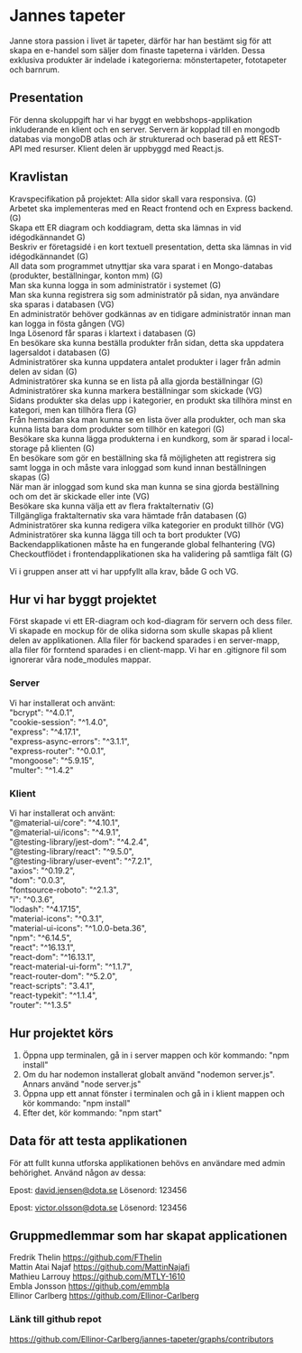 # Jannes tapeter

Janne stora passion i livet är tapeter, därför har han bestämt sig för att skapa en e-handel som säljer dom finaste tapeterna i världen. Dessa exklusiva produkter är indelade i kategorierna: mönstertapeter, fototapeter och barnrum.

## Presentation

För denna skoluppgift har vi har byggt en webbshops-applikation inkluderande en klient och en server. Servern är kopplad till en mongodb databas via mongoDB atlas och är strukturerad och baserad på ett REST-API med resurser. Klient delen är uppbyggd med React.js.

## Kravlistan

Kravspecifikation på projektet:
Alla sidor skall vara responsiva. (G)  
Arbetet ska implementeras med en React frontend och en Express backend. (G)  
Skapa ett ER diagram och koddiagram, detta ska lämnas in vid idégodkännandet G)  
Beskriv er företagsidé i en kort textuell presentation, detta ska lämnas in vid idégodkännandet (G)  
All data som programmet utnyttjar ska vara sparat i en Mongo-databas (produkter, beställningar, konton mm) (G)  
Man ska kunna logga in som administratör i systemet (G)  
Man ska kunna registrera sig som administratör på sidan, nya användare ska sparas i databasen (VG)  
En administratör behöver godkännas av en tidigare administratör innan man kan logga in fösta gången (VG)  
Inga Lösenord får sparas i klartext i databasen (G)  
En besökare ska kunna beställa produkter från sidan, detta ska uppdatera lagersaldot i databasen (G)  
Administratörer ska kunna uppdatera antalet produkter i lager från admin delen av sidan (G)  
Administratörer ska kunna se en lista på alla gjorda beställningar (G)  
Administratörer ska kunna markera beställningar som skickade (VG)  
Sidans produkter ska delas upp i kategorier, en produkt ska tillhöra minst en kategori, men kan tillhöra flera (G)  
Från hemsidan ska man kunna se en lista över alla produkter, och man ska kunna lista bara dom produkter som tillhör en kategori (G)  
Besökare ska kunna lägga produkterna i en kundkorg, som är sparad i local-storage på klienten (G)  
En besökare som gör en beställning ska få möjligheten att registrera sig samt logga in och måste vara inloggad som kund innan beställningen skapas (G)  
När man är inloggad som kund ska man kunna se sina gjorda beställning och om det är skickade eller inte (VG)  
Besökare ska kunna välja ett av flera fraktalternativ (G)  
Tillgängliga fraktalternativ ska vara hämtade från databasen (G)  
Administratörer ska kunna redigera vilka kategorier en produkt tillhör (VG)  
Administratörer ska kunna lägga till och ta bort produkter (VG)  
Backendapplikationen måste ha en fungerande global felhantering (VG)  
Checkoutflödet i frontendapplikationen ska ha validering på samtliga fält (G)

Vi i gruppen anser att vi har uppfyllt alla krav, både G och VG. 

## Hur vi har byggt projektet

Först skapade vi ett ER-diagram och kod-diagram för servern och dess filer. Vi skapade en mockup för de olika sidorna som skulle skapas på klient delen av applikationen.
Alla filer för backend sparades i en server-mapp, alla filer för forntend sparades i en client-mapp. Vi har en .gitignore fil som ignorerar våra node_modules mappar.

### Server

Vi har installerat och använt:  
 "bcrypt": "^4.0.1",  
 "cookie-session": "^1.4.0",  
 "express": "^4.17.1",  
 "express-async-errors": "^3.1.1",  
 "express-router": "^0.0.1",  
 "mongoose": "^5.9.15",  
 "multer": "^1.4.2"

### Klient

Vi har installerat och använt:  
 "@material-ui/core": "^4.10.1",  
 "@material-ui/icons": "^4.9.1",  
 "@testing-library/jest-dom": "^4.2.4",  
 "@testing-library/react": "^9.5.0",  
 "@testing-library/user-event": "^7.2.1",  
 "axios": "^0.19.2",  
 "dom": "0.0.3",  
 "fontsource-roboto": "^2.1.3",  
 "i": "^0.3.6",  
 "lodash": "^4.17.15",  
 "material-icons": "^0.3.1",  
 "material-ui-icons": "^1.0.0-beta.36",  
 "npm": "^6.14.5",  
 "react": "^16.13.1",  
 "react-dom": "^16.13.1",  
 "react-material-ui-form": "^1.1.7",  
 "react-router-dom": "^5.2.0",  
 "react-scripts": "3.4.1",  
 "react-typekit": "^1.1.4",  
 "router": "^1.3.5"

## Hur projektet körs

1. Öppna upp terminalen, gå in i server mappen och kör kommando: "npm install"
2. Om du har nodemon installerat globalt använd "nodemon server.js". Annars använd "node server.js"
3. Öppna upp ett annat fönster i terminalen och gå in i klient mappen och kör kommando: "npm install"
4. Efter det, kör kommando: "npm start"

## Data för att testa applikationen

För att fullt kunna utforska applikationen behövs en användare med admin behörighet. Använd någon av dessa:

Epost: david.jensen@dota.se
Lösenord: 123456

Epost: victor.olsson@dota.se
Lösenord: 123456

## Gruppmedlemmar som har skapat applicationen

Fredrik Thelin https://github.com/FThelin  
Mattin Atai Najaf https://github.com/MattinNajafi  
Mathieu Larrouy https://github.com/MTLY-1610  
Embla Jonsson https://github.com/emmbla  
Ellinor Carlberg https://github.com/Ellinor-Carlberg

### Länk till github repot

https://github.com/Ellinor-Carlberg/jannes-tapeter/graphs/contributors
